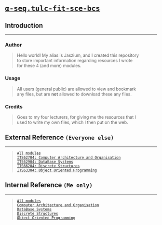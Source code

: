 # [`α-seq.tulc-fit-sce-bcs`](http://α.seq.tulcFitSceBcs)
## Introduction
---
### Author
> Hello world! My alias is Jaszium, and I created this repository<br>to store important information regarding resources I wrote<br>for these 4 (and more) modules.
### Usage
> All users (general public) are allowed to view and bookmark<br>any files, but are **not** allowed to download these any files.
### Credits
> Goes to my four lecturers, for giving me the resources that I<br>used to write my own files, which I then put on the web.
## External Reference `(Everyone else)`
---
> [`All modules`](https://jaszium.github.io/5d340adb45c5c1051b6793e29062b09e51d51cdcc424ceb0ff3db4c330266f1226f5b2bcc10daac3266.tulc-fit-sce-bcs/ "BCS")<br>
[`ITS62704: Computer Architecture and Organisation`](https://jaszium.github.io/5d340adb45c5c1051b6793e29062b09e51d51cdcc424ceb0ff3db4c330266f1226f5b2bcc10daac3266.tulc-fit-sce-bcs/modules/2020/08/its62704 "CA&O")<br>
[`ITS62904: DataBase Systems`](https://jaszium.github.io/5d340adb45c5c1051b6793e29062b09e51d51cdcc424ceb0ff3db4c330266f1226f5b2bcc10daac3266.tulc-fit-sce-bcs/modules/2020/08/its62904 "DBS")<br>
[`ITS66204: Discrete Structures`](https://jaszium.github.io/5d340adb45c5c1051b6793e29062b09e51d51cdcc424ceb0ff3db4c330266f1226f5b2bcc10daac3266.tulc-fit-sce-bcs/modules/2020/08/its66204 "DS")<br>
[`ITS63304: Object Oriented Programming`](https://jaszium.github.io/5d340adb45c5c1051b6793e29062b09e51d51cdcc424ceb0ff3db4c330266f1226f5b2bcc10daac3266.tulc-fit-sce-bcs/modules/2020/08/its63304 "OOP")
## Internal Reference `(Me only)`
---
> [`All modules`](http://α.seq/tulc/fit/sce/bcs "BCS")<br>
[`Computer Architecture and Organisation`](http://α.seq/tulcFitSceBcs/modules202008/its62704 "CA&O")<br>
[`DataBase Systems`](http://α.seq/tulcFitSceBcs/modules202008/its62904 "DBS")<br>
[`Discrete Structures`](http://α.seq/tulcFitSceBcs/modules202008/its66204 "DS")<br>
[`Object Oriented Programming`](http://α.seq/tulcFitSceBcs/modules202008/its63304 "OOP")
